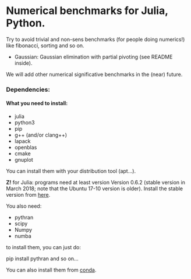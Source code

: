 
# Numerical benchmarks for Julia, Python.

Try to avoid trivial and non-sens benchmarks (for people doing numerics!)  like fibonacci, sorting and so on.

* Gaussian:  Gaussian elimination with partial pivoting (see README inside).

We will add other numerical significative benchmarks in the (near) future.

### Dependencies:

#### What you need to install:

- julia
- python3
- pip
- g++ (and/or clang++)
- lapack
- openblas
- cmake
- gnuplot

You can install them with your distribution tool (apt...).

**Z!** for  Julia: programs  need at least  version Version 0.6.2 (stable
version in March 2018; note 
that the Ubuntu 17-10 version is older). Install the stable version from
[here](https://julialang.org).


You also need:

- pythran
- scipy
- Numpy
- numba

to install them,  you can just do:

pip install pythran
and so on...

You can also install them from [conda](https://conda.io/docs/).
